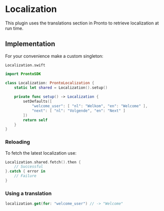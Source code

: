 # Localization

This plugin uses the translations section in Pronto to retrieve localization at run time.

## Implementation

For your convenience make a custom singleton:

`Localization.swift`

```swift
import ProntoSDK

class Localization: ProntoLocalization {
    static let shared = Localization().setup()
    
    private func setup() -> Localization {
        setDefaults([
            "welcome_user": [ "nl": "Welkom", "en": "Welcome" ],
            "next": [ "nl": "Volgende", "en": "Next" ]
        ])
        return self
    }
}

```

### Reloading

To fetch the latest localization use:

```swift
Localization.shared.fetch().then { 
    // Successful
}.catch { error in 
    // Failure
}
```

### Using a translation

```swift
localization.get(for: "welcome_user") // -> "Welcome"

```